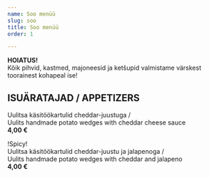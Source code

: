 ```yaml
---
name: Soo menüü
slug: soo
title: Soo menüü
order: 1

---
```

**HOIATUS!**  
Kõik pihvid, kastmed, majoneesid ja ketšupid valmistame värskest toorainest kohapeal ise!

## ISUÄRATAJAD / APPETIZERS

Uulitsa käsitöökartulid cheddar-juustuga /  
Uulits handmade potato wedges with cheddar cheese sauce    
**4,00 €**

!Spicy!    
Uulitsa käsitöökartulid cheddar-juustu ja jalapenoga /  
Uulits handmade potato wedges with cheddar and jalapeno    
**4,00 €**